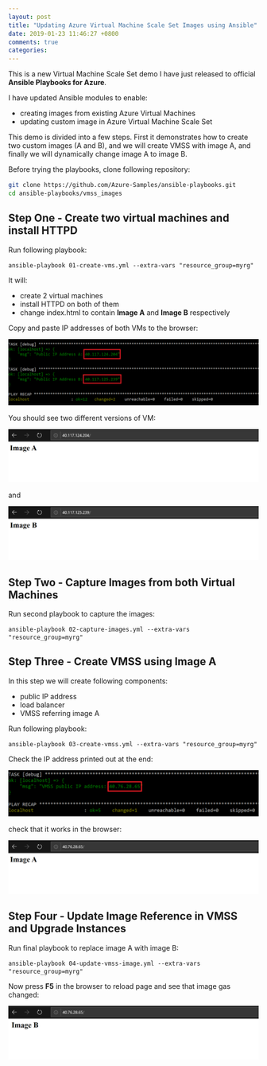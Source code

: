 ```yaml
---
layout: post
title: "Updating Azure Virtual Machine Scale Set Images using Ansible"
date: 2019-01-23 11:46:27 +0800
comments: true
categories: 
---
```


This is a new Virtual Machine Scale Set demo I have just released to official **Ansible Playbooks for Azure**.

I have updated Ansible modules to enable:

- creating images from existing Azure Virtual Machines
- updating custom image in Azure Virtual Machine Scale Set

This demo is divided into a few steps. First it demonstrates how to create two custom images (A and B), and we will create VMSS with image A, and finally we will dynamically change image A to image B. 

Before trying the playbooks, clone following repository:

```bash
git clone https://github.com/Azure-Samples/ansible-playbooks.git
cd ansible-playbooks/vmss_images
```

## Step One - Create two virtual machines and install HTTPD

Run following playbook:

```
ansible-playbook 01-create-vms.yml --extra-vars "resource_group=myrg"
```

It will:
- create 2 virtual machines
- install HTTPD on both of them
- change index.html to contain **Image A** and **Image B** respectively

Copy and paste IP addresses of both VMs to the browser:

![Public IP Address](/images/vmss-update-vms-ip-addresses.png)


You should see two different versions of VM:

![VM A](/images/vmss-update-browser-vma.png)

and

![VM B](/images/vmss-update-browser-vmb.png)


## Step Two - Capture Images from both Virtual Machines

Run second playbook to capture the images:

```
ansible-playbook 02-capture-images.yml --extra-vars "resource_group=myrg"
```

## Step Three - Create VMSS using Image A

In this step we will create following components:
- public IP address
- load balancer
- VMSS referring image A

Run following playbook:

```
ansible-playbook 03-create-vmss.yml --extra-vars "resource_group=myrg"
```

Check the IP address printed out at the end:

![Public IP Address](/images/vmss-update-vmss-public-ip.png)

check that it works in the browser:

![VMSS Image A](/images/vmss-update-browser-initial-vmss.png)

## Step Four - Update Image Reference in VMSS and Upgrade Instances

Run final playbook to replace image A with image B:

```
ansible-playbook 04-update-vmss-image.yml --extra-vars "resource_group=myrg"
```

Now press **F5** in the browser to reload page and see that image gas changed:

![VMSS Image B](/images/vmss-update-browser-updated-vmss.png)


